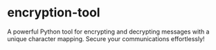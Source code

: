 # encryption-tool
A powerful Python tool for encrypting and decrypting messages with a unique character mapping. Secure your communications effortlessly!
